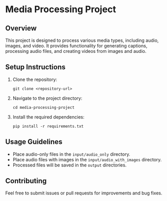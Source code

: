 # Media Processing Project

## Overview
This project is designed to process various media types, including audio, images, and video. It provides functionality for generating captions, processing audio files, and creating videos from images and audio.

## Setup Instructions
1. Clone the repository:
   ```
   git clone <repository-url>
   ```
2. Navigate to the project directory:
   ```
   cd media-processing-project
   ```
3. Install the required dependencies:
   ```
   pip install -r requirements.txt
   ```

## Usage Guidelines
- Place audio-only files in the `input/audio_only` directory.
- Place audio files with images in the `input/audio_with_images` directory.
- Processed files will be saved in the `output` directories.

## Contributing
Feel free to submit issues or pull requests for improvements and bug fixes.
